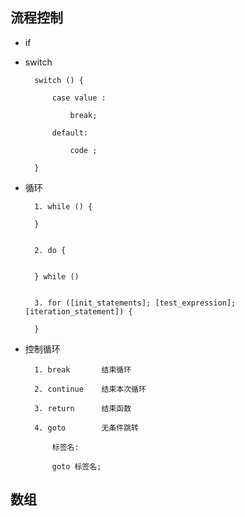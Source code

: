 ## 流程控制

- if


- switch

		
		switch () {
			
			case value : 
			
				break;
			
			default:
			
				code ;
		
		}
		
		


- 循环

		
		1. while () {
		
		}
		
		
		2. do {
		
		
		} while ()
		
		
		3. for ([init_statements]; [test_expression]; [iteration_statement]) {
		
		}
		
		
		
		


- 控制循环

		
		1. break       结束循环
		
		2. continue    结束本次循环
		
		3. return      结束函数
		
		4. goto        无条件跳转
		
			标签名:
			
			goto 标签名;
		
		


## 数组
